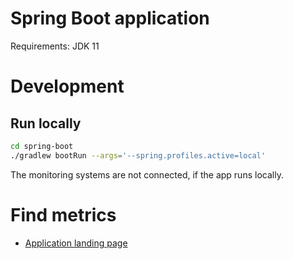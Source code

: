 # Spring Boot application

Requirements: JDK 11

# Development

## Run locally

```bash
cd spring-boot
./gradlew bootRun --args='--spring.profiles.active=local'
```
The monitoring systems are not connected, if the app runs locally.   

# Find metrics

* [Application landing page](http://localhost:8090)
